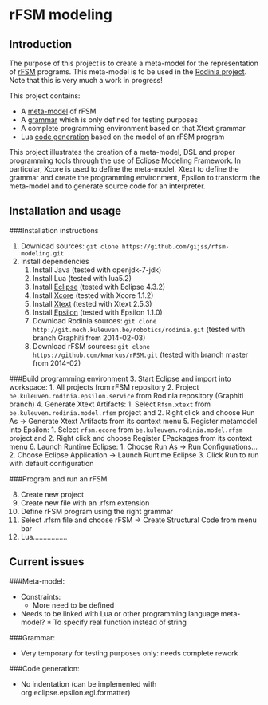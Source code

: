 rFSM modeling
===

Introduction
---
The purpose of this project is to create a meta-model for the representation of [rFSM](http://people.mech.kuleuven.be/~mklotzbucher/rfsm/README.html) programs. This meta-model is to be used in the [Rodinia project](http://www.roboticsmodelling.eu/tooling/rodinia). Note that this is very much a work in progress!

This project contains:
* A [meta-model](https://github.com/gijss/rfsm-modeling/blob/master/be.kuleuven.rodinia.model.rfsm/model/rfsm.xcore) of rFSM
* A [grammar](https://github.com/gijss/rfsm-modeling/blob/master/be.kuleuven.rodinia.dsl.rfsm/be.kuleuven.rodinia.dsl.rfsm/src/be/kuleuven/rodinia/dsl/Rfsm.xtext) which is only defined for testing purposes
* A complete programming environment based on that Xtext grammar
* Lua [code generation](https://github.com/gijss/rfsm-modeling/tree/master/be.kuleuven.rodinia.transform.rfsm/epsilon) based on the model of an rFSM program

This project illustrates the creation of a meta-model, DSL and proper programming tools through the use of Eclipse Modeling Framework. In particular, Xcore is used to define the meta-model, Xtext to define the grammar and create the programming environment, Epsilon to transform the meta-model and to generate source code for an interpreter.

Installation and usage
---
###Installation instructions
1. Download sources: `git clone https://github.com/gijss/rfsm-modeling.git`
2. Install dependencies
    1. Install Java (tested with openjdk-7-jdk)
    2. Install Lua (tested with lua5.2)
    3. Install [Eclipse](https://www.eclipse.org/downloads/) (tested with Eclipse 4.3.2)
    4. Install [Xcore](https://wiki.eclipse.org/Xcore) (tested with Xcore 1.1.2)
    5. Install [Xtext](https://www.eclipse.org/Xtext/) (tested with Xtext 2.5.3)
    6. Install [Epsilon](https://www.eclipse.org/epsilon/) (tested with Epsilon 1.1.0)
    7. Download Rodinia sources: `git clone http://git.mech.kuleuven.be/robotics/rodinia.git` (tested with branch Graphiti from 2014-02-03)
    8. Download rFSM sources: `git clone https://github.com/kmarkus/rFSM.git` (tested with branch master from 2014-02)

###Build programming environment
3. Start Eclipse and import into workspace:
    1. All projects from rFSM repository
    2. Project `be.kuleuven.rodinia.epsilon.service` from Rodinia repository (Graphiti branch)
4. Generate Xtext Artifacts:
    1. Select `Rfsm.xtext` from `be.kuleuven.rodinia.model.rfsm` project and
    2. Right click and choose Run As -> Generate Xtext Artifacts from its context menu
5. Register metamodel into Epsilon:
    1. Select `rfsm.ecore` from `be.kuleuven.rodinia.model.rfsm` project and
    2. Right click and choose Register EPackages from its context menu
6. Launch Runtime Eclipse:
    1. Choose Run As -> Run Configurations...
    2. Choose Eclipse Application -> Launch Runtime Eclipse
    3. Click Run to run with default configuration

###Program and run an rFSM

8. Create new project
10. Create new file with an .rfsm extension
11. Define rFSM program using the right grammar
12. Select .rfsm file and choose rFSM -> Create Structural Code from menu bar
13. Lua.................

Current issues
---
###Meta-model:
* Constraints:
    * More need to be defined
* Needs to be linked with Lua or other programming language meta-model?
        * To specify real function instead of string

###Grammar:
* Very temporary for testing purposes only: needs complete rework

###Code generation:
* No indentation (can be implemented with org.eclipse.epsilon.egl.formatter)
